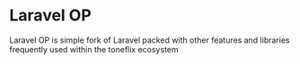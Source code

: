 # Laravel OP
Laravel OP is simple fork of Laravel packed with other features and libraries frequently used within the toneflix ecosystem